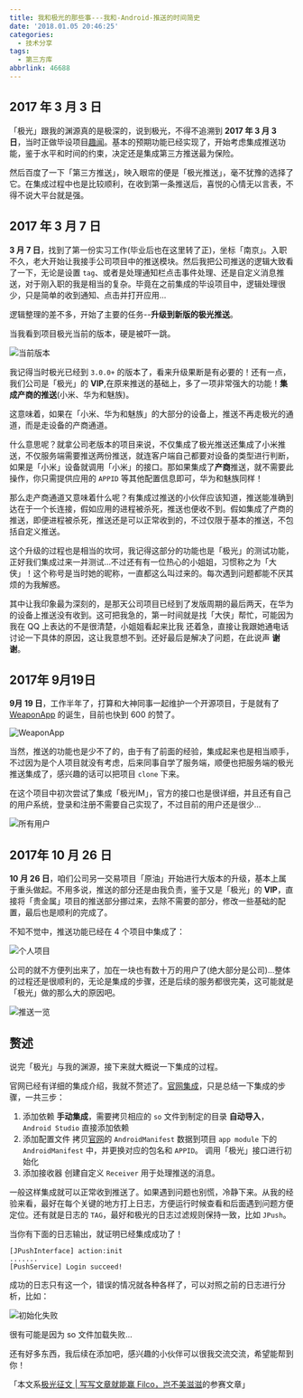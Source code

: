 ```yaml
---
title: 我和极光的那些事---我和-Android-推送的时间简史
date: '2018.01.05 20:46:25'
categories:
  - 技术分享
tags:
  - 第三方库
abbrlink: 46688
---
```


## 2017 年 3 月 3 日

「极光」跟我的渊源真的是极深的，说到极光，不得不追溯到 **2017 年 3 月 3 日**，当时正做毕设项目[趣闻](https://github.com/xiaweizi/QNews)。基本的预期功能已经实现了，开始考虑集成推送功能，鉴于水平和时间的约束，决定还是集成第三方推送最为保险。

<!-- more -->

然后百度了一下「第三方推送」，映入眼帘的便是「极光推送」，毫不犹豫的选择了它。在集成过程中也是比较顺利，在收到第一条推送后，喜悦的心情无以言表，不得不说大平台就是强。

## 2017 年 3 月 7 日

**3 月 7 日**，找到了第一份实习工作(毕业后也在这里转了正)，坐标「南京」。入职不久，老大开始让我接手公司项目中的推送模块。然后我把公司推送的逻辑大致看了一下，无论是设置 `tag`、或者是处理通知栏点击事件处理、还是自定义消息推送，对于刚入职的我是相当的复杂。毕竟在之前集成的毕设项目中，逻辑处理很少，只是简单的收到通知、点击并打开应用...

逻辑整理的差不多，开始了主要的任务--**升级到新版的极光推送**。

当我看到项目极光当前的版本，硬是被吓一跳。

![当前版本](http://upload-images.jianshu.io/upload_images/4043475-200649713cb1ebc8.png?imageMogr2/auto-orient/strip%7CimageView2/2/w/1240)

我记得当时极光已经到 `3.0.0+` 的版本了，看来升级果断是有必要的！还有一点，我们公司是「极光」的 **VIP**,在原来推送的基础上，多了一项非常强大的功能！**集成产商的推送**(小米、华为和魅族)。

这意味着，如果在「小米、华为和魅族」的大部分的设备上，推送不再走极光的通道，而是走设备的产商通道。

什么意思呢？就拿公司老版本的项目来说，不仅集成了极光推送还集成了小米推送，不仅服务端需要推送两份推送，就连客户端自己都要对设备的类型进行判断，如果是「小米」设备就调用「小米」的接口。那如果集成了**产商**推送，就不需要此操作，你只需提供应用的 `APPID` 等其他配置信息即可，华为和魅族同样！

那么走产商通道又意味着什么呢？有集成过推送的小伙伴应该知道，推送能准确到达在于一个长连接，假如应用的进程被杀死，推送也便收不到。假如集成了产商的推送，即便进程被杀死，推送还是可以正常收到的，不过仅限于基本的推送，不包括自定义推送。

这个升级的过程也是相当的坎坷，我记得这部分的功能也是「极光」的测试功能，正好我们集成过来一并测试...不过还有有一位热心的小姐姐，习惯称之为「大侠」！这个称号是当时她的昵称，一直都这么叫过来的。每次遇到问题都能不厌其烦的为我解惑。

其中让我印象最为深刻的，是那天公司项目已经到了发版周期的最后两天，在华为的设备上推送没有收到。这可把我急的，第一时间就是找「大侠」帮忙，可能因为我在 QQ 上表达的不是很清楚，小姐姐看起来比我 还着急，直接让我跟她通电话讨论一下具体的原因，这让我意想不到。还好最后是解决了问题，在此说声 **谢谢**。

## 2017年 9月19日

**9月 19 日**，工作半年了，打算和大神同事一起维护一个开源项目，于是就有了 [WeaponApp](https://github.com/G-Joker/WeaponApp) 的诞生，目前也快到 600 的赞了。

![WeaponApp](http://upload-images.jianshu.io/upload_images/4043475-7dcc5c02c4e8e1a3.png?imageMogr2/auto-orient/strip%7CimageView2/2/w/1240)

当然，推送的功能也是少不了的，由于有了前面的经验，集成起来也是相当顺手，不过因为是个人项目就没有考虑，后来同事自学了服务端，顺便也把服务端的极光推送集成了，感兴趣的话可以把项目 `clone` 下来。

在这个项目中初次尝试了集成「极光IM」，官方的接口也是很详细，并且还有自己的用户系统，登录和注册不需要自己实现了，不过目前的用户还是很少...

![所有用户](http://upload-images.jianshu.io/upload_images/4043475-862cf02edd55d700.png?imageMogr2/auto-orient/strip%7CimageView2/2/w/1240)

## 2017年 10 月 26 日

**10 月 26 日**，咱们公司另一交易项目「原油」开始进行大版本的升级，基本上属于重头做起。不用多说，推送的部分还是由我负责，鉴于又是「极光」的 **VIP**，直接将「贵金属」项目的推送部分挪过来，去除不需要的部分，修改一些基础的配置，最后也是顺利的完成了。

不知不觉中，推送功能已经在 4 个项目中集成了：

![个人项目](http://upload-images.jianshu.io/upload_images/4043475-b22ecfadcf437d68.png?imageMogr2/auto-orient/strip%7CimageView2/2/w/1240)

公司的就不方便列出来了，加在一块也有数十万的用户了(绝大部分是公司)...整体的过程还是很顺利的，无论是集成的步骤，还是后续的服务都很完美，这可能就是「极光」做的那么大的原因吧。

![推送一览](http://upload-images.jianshu.io/upload_images/4043475-946b179a5d307cdf.png?imageMogr2/auto-orient/strip%7CimageView2/2/w/1240)

## 赘述

说完「极光」与我的渊源，接下来就大概说一下集成的过程。

官网已经有详细的集成介绍，我就不赘述了。[官网集成](https://docs.jiguang.cn/jpush/client/Android/android_guide/)，只是总结一下集成的步骤，一共三步：
1. 添加依赖
     **手动集成**，需要拷贝相应的 `so` 文件到制定的目录
     **自动导入**，`Android Studio` 直接添加依赖
2. 添加配置文件
      拷贝[官网](https://docs.jiguang.cn/jpush/client/Android/android_guide/)的 `AndroidManifest` 数据到项目 `app module` 下的  `AndroidManifest` 中，并更换对应的包名和 `APPID`。
      调用「极光」接口进行初始化
3. 添加接收器
        创建自定义 `Receiver` 用于处理推送的消息。

一般这样集成就可以正常收到推送了。如果遇到问题也别慌，冷静下来。从我的经验来看，最好在每个关键的地方打上日志，方便运行时候查看和后面遇到问题方便定位。还有就是日志的 `TAG`，最好和极光的日志过滤规则保持一致，比如 `JPush`。

当你有下面的日志输出，就证明已经集成成功了！

    [JPushInterface] action:init
    .......
    [PushService] Login succeed!

成功的日志只有这一个，错误的情况就各种各样了，可以对照之前的日志进行分析，比如：

![初始化失败](http://upload-images.jianshu.io/upload_images/4043475-10028d961ff14c9b.png?imageMogr2/auto-orient/strip%7CimageView2/2/w/1240)

很有可能是因为 so 文件加载失败...

还有好多东西，我后续在添加吧，感兴趣的小伙伴可以很我交流交流，希望能帮到你！


「本文系[极光征文 | 写写文章就能赢 Filco，岂不美滋滋](https://www.jianshu.com/p/c1953d7fccaf)的参赛文章」
